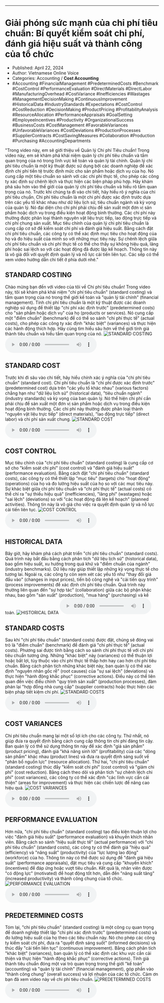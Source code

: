 
---

# Giải phóng sức mạnh của chi phí tiêu chuẩn: Bí quyết kiểm soát chi phí, đánh giá hiệu suất và thành công của tổ chức

- Published: April 22, 2024
- Author: Vietnamese Online Voice
- Categories: Accounting / **Cost Accounting**
- #Accounting #FinancialManagement #PredeterminedCosts #Benchmark #CostControl #PerformanceEvaluation #DirectMaterials #DirectLabor #ManufacturingOverhead #CostVariance #Inefficiencies #Wastages #ManagementDecisionMaking #ContinuousImprovement #HistoricalData #IndustryStandards #Expectations #CostControl #CostReduction #DecisionMaking #ProductPricing #ProfitabilityAnalysis #ResourceAllocation #PerformanceAppraisals #GoalSetting #EmployeeIncentives #Productivity #OrganizationalSuccess #BusinessCosts #CostManagement #FavorableVariances #UnfavorableVariances #CostDeviations #ProductionProcesses #SupplierContracts #CostSavingMeasures #Collaboration #Production #Purchasing #AccountingDepartments

"Trong video này, em sẽ giới thiệu về Quản lý Chi phí Tiêu chuẩn! Trong video này, em sẽ khám phá khái niệm quản lý chi phí tiêu chuẩn và tầm quan trọng của nó trong lĩnh vực kế toán và quản lý tài chính. Quản lý chi phí tiêu chuẩn là một kỹ thuật được sử dụng bởi các doanh nghiệp để xác định chi phí tiền tệ trước định mức cho sản phẩm hoặc dịch vụ của họ. Nó cung cấp một tiêu chuẩn so sánh với các chi phí thực tế, cho phép các công ty xác định sự chênh lệch và thực hiện các biện pháp phù hợp. Hãy khám phá sâu hơn vào thế giới của quản lý chi phí tiêu chuẩn và hiểu rõ tầm quan trọng của nó. Trước khi chúng ta đi vào chi tiết, hãy hiểu rõ ý nghĩa của chi phí tiêu chuẩn. Chi phí tiêu chuẩn là một chi phí được xác định trước dựa trên các yếu tố khác nhau như dữ liệu lịch sử, tiêu chuẩn ngành và kỳ vọng của quản lý. Nó đại diện cho chi phí phải chịu để sản xuất một đơn vị sản phẩm hoặc dịch vụ trong điều kiện hoạt động bình thường. Các chi phí này thường được phân loại thành nguyên vật liệu trực tiếp, lao động trực tiếp và chi phí chung sản xuất. Mục tiêu chính của quản lý chi phí tiêu chuẩn là cung cấp cơ sở để kiểm soát chi phí và đánh giá hiệu suất. Bằng cách đặt chi phí tiêu chuẩn, các công ty có thể xác định mục tiêu cho hoạt động của họ và đo hiệu suất của mình so với những mục tiêu này. Sự chênh lệch giữa chi phí tiêu chuẩn và chi phí thực tế có thể cho thấy sự không hiệu quả, lãng phí hoặc sai lệch so với các hoạt động đã được lập kế hoạch. Thông tin này là vô giá đối với quyết định quản lý và nỗ lực cải tiến liên tục. Các sếp có thể xem video hướng dẫn chi tiết ở phía dưới nhé."


## STANDARD COSTING

Chào mừng bạn đến với video của tôi về Chi phí tiêu chuẩn! Trong video này, tôi sẽ khám phá khái niệm "chi phí tiêu chuẩn" (standard costing) và tầm quan trọng của nó trong thế giới kế toán và "quản lý tài chính" (financial management). Tính chi phí tiêu chuẩn là một kỹ thuật được các doanh nghiệp sử dụng để thiết lập "chi phí xác định trước" (predetermined costs) cho "sản phẩm hoặc dịch vụ" của họ (products or services). Nó cung cấp một "điểm chuẩn" (benchmark) để có thể so sánh "chi phí thực tế" (actual costs), cho phép các công ty xác định "khác biệt" (variances) và thực hiện các hành động thích hợp. Hãy cùng tìm hiểu sâu hơn về thế giới tính giá thành tiêu chuẩn và hiểu tầm quan trọng của nó.
![STANDARD COSTING](https://http-archiver-apis-production-80.schnworks.com/storage/images/transitions/2024-04-22/transition-64793306163-Montserrat-SemiBold-4A148C.jpg)
<audio controls>
    <source src="https://http-archiver-apis-production-80.schnworks.com/storage/audio/file-56491397468.mp3" type="audio/mpeg">
</audio>



## STANDARD COST

Trước khi đi sâu vào chi tiết, hãy hiểu chính xác ý nghĩa của "chi phí tiêu chuẩn" (standard cost). Chi phí tiêu chuẩn là "chi phí được xác định trước" (predetermined cost) dựa trên "các yếu tố khác nhau" (various factors) chẳng hạn như "dữ liệu lịch sử" (historical data), "tiêu chuẩn ngành" (industry standards) và kỳ vọng của ban quản lý. Nó thể hiện chi phí cần phải chịu để sản xuất một đơn vị sản phẩm hoặc dịch vụ trong điều kiện hoạt động bình thường. Các chi phí này thường được phân loại thành "nguyên vật liệu trực tiếp" (direct materials), "lao động trực tiếp" (direct labor) và chi phí sản xuất chung.
![STANDARD COST](https://http-archiver-apis-production-80.schnworks.com/storage/images/transitions/2024-04-22/transition--20797332223-Montserrat-Black-673AB7.jpg)
<audio controls>
    <source src="https://http-archiver-apis-production-80.schnworks.com/storage/audio/file-29602465218.mp3" type="audio/mpeg">
</audio>



## COST CONTROL

Mục tiêu chính của "chi phí tiêu chuẩn" (standard costing) là cung cấp cơ sở cho "kiểm soát chi phí" (cost control) và "đánh giá hiệu suất" (performance evaluation). Bằng cách đặt "chi phí tiêu chuẩn" (standard costs), các công ty có thể thiết lập "mục tiêu" (targets) cho "hoạt động" (operations) của họ và đo lường hiệu suất của họ so với các mục tiêu này. Sự khác biệt giữa chi phí tiêu chuẩn và "chi phí thực tế" (actual costs) có thể chỉ ra "sự thiếu hiệu quả" (inefficiencies), "lãng phí" (wastages) hoặc "sai lệch" (deviations) so với "các hoạt động đã lên kế hoạch" (planned activities). Thông tin này là vô giá cho việc ra quyết định quản lý và nỗ lực cải tiến liên tục.
![COST CONTROL](https://http-archiver-apis-production-80.schnworks.com/storage/images/transitions/2024-04-22/transition--25529018805-Montserrat-Bold-7B1FA2.jpg)
<audio controls>
    <source src="https://http-archiver-apis-production-80.schnworks.com/storage/audio/file-24789670894.mp3" type="audio/mpeg">
</audio>



## HISTORICAL DATA

Bây giờ, hãy khám phá cách phát triển "chi phí tiêu chuẩn" (standard costs). Quá trình này bắt đầu bằng cách phân tích "dữ liệu lịch sử" (historical data), bao gồm hiệu suất, xu hướng trong quá khứ và "điểm chuẩn của ngành" (industry benchmarks). Dữ liệu này giúp thiết lập những kỳ vọng thực tế cho tương lai. Ngoài ra, các công ty còn xem xét các yếu tố như "thay đổi giá đầu vào" (changes in input prices), tiến bộ công nghệ và "cải tiến quy trình" (process improvements) để xác định chi phí tiêu chuẩn. Quá trình này thường liên quan đến "sự hợp tác" (collaboration) giữa các bộ phận khác nhau, bao gồm "sản xuất" (production), "mua hàng" (purchasing) và kế toán.
![HISTORICAL DATA](https://http-archiver-apis-production-80.schnworks.com/storage/images/transitions/2024-04-22/transition-13850106195-Montserrat-Regular-283593.jpg)
<audio controls>
    <source src="https://http-archiver-apis-production-80.schnworks.com/storage/audio/file-3789831393.mp3" type="audio/mpeg">
</audio>



## STANDARD COSTS

Sau khi "chi phí tiêu chuẩn" (standard costs) được đặt, chúng sẽ đóng vai trò là "điểm chuẩn" (benchmark) để đánh giá "chi phí thực tế" (actual costs). Phương sai được tính bằng cách so sánh chi phí thực tế với chi phí tiêu chuẩn tương ứng. Những "khác biệt" này (variances) có thể thuận lợi hoặc bất lợi, tùy thuộc vào chi phí thực tế thấp hơn hay cao hơn chi phí tiêu chuẩn. Bằng cách phân tích những khác biệt này, ban quản lý có thể xác định "nguyên nhân gốc rễ" (root causes) của "sự sai lệch" (deviations) và thực hiện "hành động khắc phục" (corrective actions). Điều này có thể liên quan đến việc điều chỉnh "quy trình sản xuất" (production processes), đàm phán lại "hợp đồng nhà cung cấp" (supplier contracts) hoặc thực hiện các biện pháp tiết kiệm chi phí.
![STANDARD COSTS](https://http-archiver-apis-production-80.schnworks.com/storage/images/transitions/2024-04-22/transition-10243335401-Montserrat-Black-1A237E.jpg)
<audio controls>
    <source src="https://http-archiver-apis-production-80.schnworks.com/storage/audio/file-14479320120.mp3" type="audio/mpeg">
</audio>



## COST VARIANCES

Chi phí tiêu chuẩn mang lại một số lợi ích cho các công ty. Thứ nhất, nó giúp đưa ra quyết định bằng cách cung cấp thông tin chi phí đáng tin cậy. Ban quản lý có thể sử dụng thông tin này để xác định "giá sản phẩm" (product pricing), đánh giá "khả năng sinh lời" (profitability) của các "dòng sản phẩm" khác nhau (product lines) và đưa ra quyết định sáng suốt về "phân bổ nguồn lực" (resource allocation). Thứ hai, "chi phí tiêu chuẩn" (standard costing) thúc đẩy "kiểm soát chi phí" (cost control) và "giảm chi phí" (cost reduction). Bằng cách theo dõi và phân tích "sự chênh lệch chi phí" (cost variances), các công ty có thể xác định "các lĩnh vực cần cải thiện" (areas for improvement) và thực hiện các chiến lược để nâng cao hiệu quả.
![COST VARIANCES](https://http-archiver-apis-production-80.schnworks.com/storage/images/transitions/2024-04-22/transition--18378610097-Montserrat-Bold-1A237E.jpg)
<audio controls>
    <source src="https://http-archiver-apis-production-80.schnworks.com/storage/audio/file-50661764082.mp3" type="audio/mpeg">
</audio>



## PERFORMANCE EVALUATION

Hơn nữa, "chi phí tiêu chuẩn" (standard costing) tạo điều kiện thuận lợi cho việc "đánh giá hiệu suất" (performance evaluation) và khuyến khích nhân viên. Bằng cách so sánh "hiệu suất thực tế" (actual performance) với "chi phí tiêu chuẩn" (standard costs), các công ty có thể đánh giá "hiệu quả" (efficiency) và "năng suất" (productivity) của "lực lượng lao động" (workforce) của họ. Thông tin này có thể được sử dụng để "đánh giá hiệu suất" (performance appraisals), đặt mục tiêu và cung cấp "khuyến khích" (incentives) để đáp ứng hoặc vượt tiêu chuẩn. Kết quả là, nhân viên được "có động lực" (motivated) để hoạt động tốt hơn, dẫn đến "năng suất tăng" (increased productivity) và thành công chung của tổ chức.
![PERFORMANCE EVALUATION](https://http-archiver-apis-production-80.schnworks.com/storage/images/transitions/2024-04-22/transition-12898185839-Montserrat-SemiBold-283593.jpg)
<audio controls>
    <source src="https://http-archiver-apis-production-80.schnworks.com/storage/audio/file-1877173111.mp3" type="audio/mpeg">
</audio>



## PREDETERMINED COSTS

Tóm lại, "chi phí tiêu chuẩn" (standard costing) là một công cụ quan trọng để doanh nghiệp thiết lập "chi phí xác định trước" (predetermined costs) và đo lường hiệu suất của họ theo các tiêu chuẩn này. Nó cho phép các công ty kiểm soát chi phí, đưa ra "quyết định sáng suốt" (informed decisions) và thúc đẩy "cải tiến liên tục" (continuous improvement). Bằng cách phân tích "khác biệt" (variances), ban quản lý có thể xác định các khu vực cần cải thiện và thực hiện "hành động khắc phục" (corrective actions). Tính giá thành tiêu chuẩn đóng một vai trò quan trọng trong thế giới "kế toán" (accounting) và "quản lý tài chính" (financial management), góp phần vào "thành công chung" (overall success) và lợi nhuận của các tổ chức. Cảm ơn bạn đã xem video này về chi phí tiêu chuẩn.
![PREDETERMINED COSTS](https://http-archiver-apis-production-80.schnworks.com/storage/images/transitions/2024-04-22/transition-24666728475-Montserrat-Regular-4A148C.jpg)
<audio controls>
    <source src="https://http-archiver-apis-production-80.schnworks.com/storage/audio/file-25857529141.mp3" type="audio/mpeg">
</audio>

